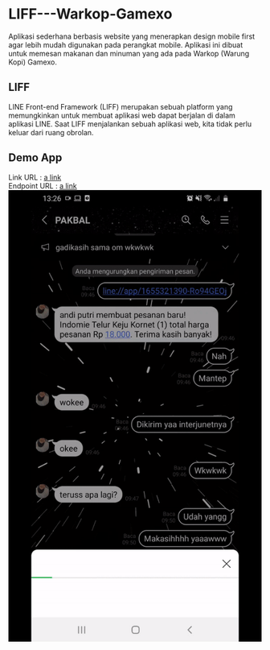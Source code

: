 # LIFF---Warkop-Gamexo

Aplikasi sederhana berbasis website yang menerapkan design mobile first agar lebih mudah digunakan pada perangkat mobile. Aplikasi ini dibuat untuk memesan makanan dan minuman yang ada pada Warkop (Warung Kopi) Gamexo.

## LIFF
LINE Front-end Framework (LIFF) merupakan sebuah platform yang memungkinkan untuk membuat aplikasi web dapat berjalan di dalam aplikasi LINE. Saat LIFF menjalankan sebuah aplikasi web, kita tidak perlu keluar dari ruang obrolan.

## Demo App

Link URL : [a link](line://app/1655321390-Ro94GEOj) 
</br>
Endpoint URL : [a link](https://gamexoapps.herokuapp.com)
</br>
![alt text](https://github.com/Gamalliel19/LIFF---Warkop-Gamexo/blob/main/gamexoApps.gif)
